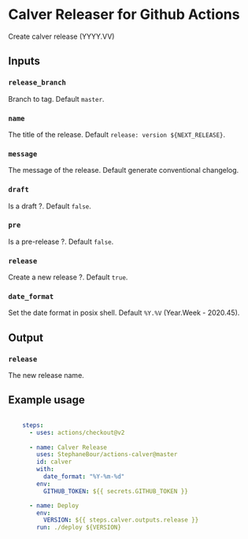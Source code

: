 # Calver Releaser for Github Actions

Create calver release (YYYY.VV)

## Inputs

### `release_branch`

Branch to tag. Default `master`.

### `name`

The title of the release. Default `release: version ${NEXT_RELEASE}`.

### `message`

The message of the release. Default generate conventional changelog.

### `draft`

Is a draft ?. Default `false`.

### `pre`

Is a pre-release ?. Default `false`.

### `release`

Create a new release ?. Default `true`.

### `date_format`

Set the date format in posix shell. Default `%Y.%V` (Year.Week - 2020.45).



## Output

### `release`

The new release name.

## Example usage

```yaml

    steps:
      - uses: actions/checkout@v2
        
      - name: Calver Release
        uses: StephaneBour/actions-calver@master
        id: calver
        with:
          date_format: "%Y-%m-%d"
        env:
          GITHUB_TOKEN: ${{ secrets.GITHUB_TOKEN }}

      - name: Deploy
        env:
          VERSION: ${{ steps.calver.outputs.release }}
        run: ./deploy ${VERSION}
```
